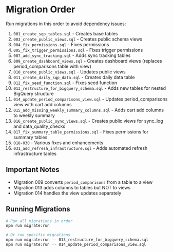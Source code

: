 # Migration Order

Run migrations in this order to avoid dependency issues:

1. `001_create_sqp_tables.sql` - Creates base tables
2. `003_create_public_views.sql` - Creates public schema views
3. `004_fix_permissions.sql` - Fixes permissions
4. `005_fix_trigger_permissions.sql` - Fixes trigger permissions
5. `007_add_sync_tracking.sql` - Adds sync tracking tables
6. `009_create_dashboard_views.sql` - Creates dashboard views (replaces period_comparisons table with view)
7. `010_create_public_views.sql` - Updates public views
8. `011_create_daily_sqp_data.sql` - Creates daily data table
9. `012_fix_seed_function.sql` - Fixes seed function
10. `013_restructure_for_bigquery_schema.sql` - Adds new tables for nested BigQuery structure
11. `014_update_period_comparisons_view.sql` - Updates period_comparisons view with cart add columns
12. `015_add_missing_weekly_summary_columns.sql` - Adds cart add columns to weekly summary
13. `016_create_public_sync_views.sql` - Creates public views for sync_log and data_quality_checks
14. `017_fix_summary_table_permissions.sql` - Fixes permissions for summary tables
15. `018-030` - Various fixes and enhancements
16. `031_add_refresh_infrastructure.sql` - Adds automated refresh infrastructure tables

## Important Notes

- Migration 009 converts `period_comparisons` from a table to a view
- Migration 013 adds columns to tables but NOT to views
- Migration 014 handles the view updates separately

## Running Migrations

```bash
# Run all migrations in order
npm run migrate:run

# Or run specific migrations
npm run migrate:run -- 013_restructure_for_bigquery_schema.sql
npm run migrate:run -- 014_update_period_comparisons_view.sql
```